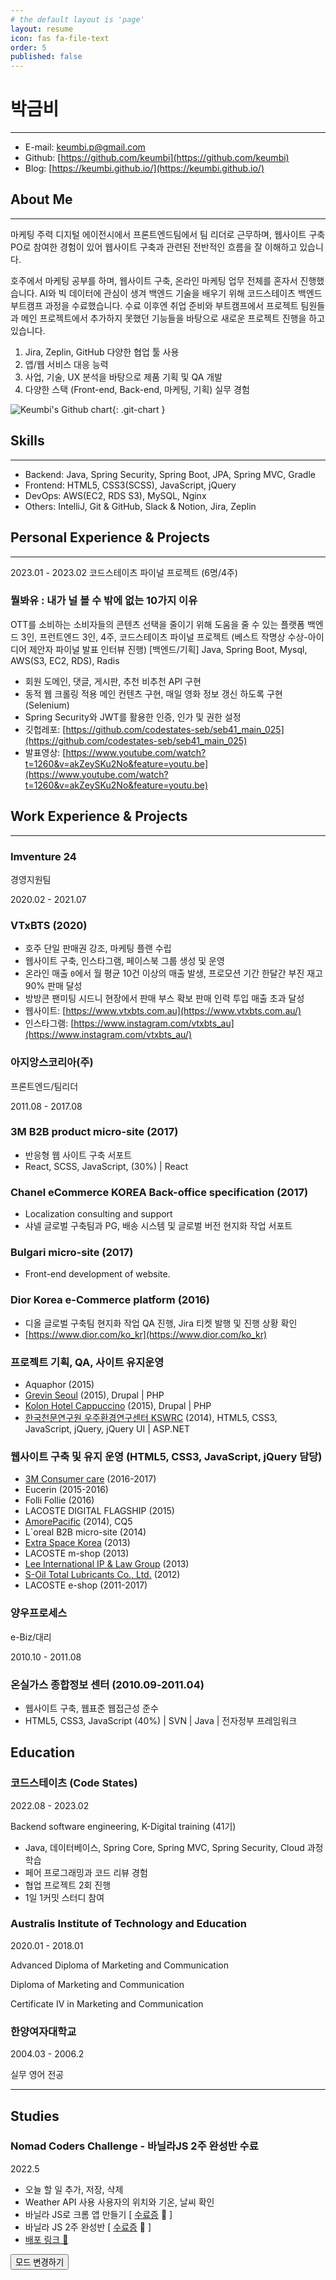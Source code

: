 ```yaml
---
# the default layout is 'page'
layout: resume
icon: fas fa-file-text
order: 5
published: false
---
```




# 박금비

---

- E-mail: [keumbi.p@gmail.com](mailto:keumbi.p@gmail.com)
- Github: [https://github.com/keumbi](https://github.com/keumbi)
- Blog: [https://keumbi.github.io/](https://keumbi.github.io/)


## About Me

---

마케팅 주력 디지털 에이전시에서 프론트엔드팀에서 팀 리더로 근무하며, 웹사이트 구축 PO로 참여한 경험이 있어 웹사이트 구축과 관련된 전반적인 흐름을 잘 이해하고 있습니다.

호주에서 마케팅 공부를 하며, 웹사이트 구축, 온라인 마케팅 업무 전체를 혼자서 진행했습니다. AI와 빅 데이터에 관심이 생겨 백엔드 기술을 배우기 위해 코드스테이츠 백엔드 부트캠프 과정을 수료했습니다. 수료 이후엔 취업 준비와 부트캠프에서 프로젝트 팀원들과 메인 프로젝트에서 추가하지 못했던 기능들을 바탕으로 새로운 프로젝트 진행을 하고 있습니다.

1. Jira, Zeplin, GitHub 다양한 협업 툴 사용
2. 앱/웹 서비스 대응 능력
3. 사업, 기술, UX 분석을 바탕으로 제품 기획 및 QA 개발
4. 다양한 스택 (Front-end, Back-end, 마케팅, 기획) 실무 경험


![Keumbi's Github chart](http://ghchart.rshah.org/keumbi){: .git-chart }


## Skills

---

- Backend: Java, Spring Security, Spring Boot, JPA, Spring MVC, Gradle
- Frontend: HTML5, CSS3(SCSS), JavaScript, jQuery
- DevOps: AWS(EC2, RDS S3), MySQL, Nginx
- Others: IntelliJ, Git & GitHub, Slack & Notion, Jira, Zeplin

## Personal Experience & Projects

---

2023.01 - 2023.02
코드스테이츠
파이널 프로젝트
(6명/4주)


### 뭘봐유 : 내가 널 볼 수 밖에 없는 10가지 이유

OTT를 소비하는 소비자들의 콘텐츠 선택을 줄이기 위해 도움을 줄 수 있는 플랫폼
백엔드 3인, 프런트엔드 3인, 4주, 코드스테이츠 파이널 프로젝트 (베스트 작명상 수상-아이디어 제안자 파이널 발표 인터뷰 진행)
[백엔드/기획] Java, Spring Boot, Mysql, AWS(S3, EC2, RDS), Radis
- 회원 도메인, 댓글, 게시판, 추천 비추천 API 구현
- 동적 웹 크롤링 적용 메인 컨텐츠 구현, 매일 영화 정보 갱신 하도록 구현(Selenium)
- Spring Security와 JWT를 활용한 인증, 인가 및 권한 설정
- 깃헙레포: [https://github.com/codestates-seb/seb41_main_025](https://github.com/codestates-seb/seb41_main_025)
- 발표영상: [https://www.youtube.com/watch?t=1260&v=akZeySKu2No&feature=youtu.be](https://www.youtube.com/watch?t=1260&v=akZeySKu2No&feature=youtu.be)

## Work Experience & Projects

---

### Imventure 24

경영지원팀

2020.02 - 2021.07

### VTxBTS (2020)

- 호주 단일 판매권 강조, 마케팅 플랜 수립
- 웹사이트 구축, 인스타그램, 페이스북 그룹 생성 및 운영
- 온라인 매출 `0`에서 월 평균 10건 이상의 매출 발생, 프로모션 기간 한달간 부진 재고 90% 판매 달성
- 방방콘 팬미팅 시드니 현장에서 판매 부스 확보 판매 인력 투입 매출 초과 달성
- 웹사이트: [https://www.vtxbts.com.au](https://www.vtxbts.com.au/)
- 인스타그램: [https://www.instagram.com/vtxbts_au](https://www.instagram.com/vtxbts_au/)




### 아지앙스코리아(주)

프론트엔드/팀리더

2011.08 - 2017.08

### 3M B2B product micro-site (2017)

- 반응형 웹 사이트 구축 서포트
- React, SCSS, JavaScript, (30%) | React

### Chanel eCommerce KOREA Back-office specification (2017)

- Localization consulting and support
- 샤넬 글로벌 구축팀과 PG, 배송 시스템 및 글로벌 버전 현지화 작업 서포트

### Bulgari micro-site (2017)

- Front-end development of website.

### Dior Korea e-Commerce platform (2016)

- 디올 글로벌 구축팀 현지화 작업 QA 진행, Jira 티켓 발행 및 진행 상황 확인
- [https://www.dior.com/ko_kr](https://www.dior.com/ko_kr)


### 프로젝트 기획, QA, 사이트 유지운영

- Aquaphor (2015)
- [Grevin Seoul](https://web.archive.org/web/20151113084915/http://www.grevin-seoul.com/ko) (2015), Drupal | PHP
- [Kolon Hotel Cappuccino](https://web.archive.org/web/20160617211242/http://hotelcappuccino.co.kr/) (2015), Drupal | PHP
- [한국천문연구원 우주환경연구센터 KSWRC](https://kswrc.kasi.re.kr/) (2014),  HTML5, CSS3, JavaScript, jQuery, jQuery UI | ASP.NET

### 웹사이트 구축 및 유지 운영 (HTML5, CSS3, JavaScript, jQuery 담당)

- [3M Consumer care](https://consumercare.3m.co.kr) (2016-2017)
- Eucerin (2015-2016)
- Folli Follie (2016)
- LACOSTE DIGITAL FLAGSHIP (2015)
- [AmorePacific](https://www.apgroup.com/) (2014), CQ5
- L`oreal B2B micro-site (2014)
- [Extra Space Korea](https://www.extraspaceasia.co.kr/) (2013)
- LACOSTE m-shop (2013)
- [Lee International IP & Law Group](https://www.leeinternational.com/) (2013)
- [S-Oil Total Lubricants Co., Ltd.](https://www.s-oil-total.com/) (2012)
- LACOSTE e-shop (2011-2017)



### 양우프로세스

e-Biz/대리

2010.10 - 2011.08

### 온실가스 종합정보 센터 (2010.09-2011.04)
- 웹사이트 구축, 웹표준 웹접근성 준수
- HTML5, CSS3, JavaScript (40%) | SVN | Java | 전자정부 프레임워크


## Education


### 코드스테이츠 (Code States)

2022.08 - 2023.02

Backend software engineering, K-Digital training (41기)

- Java, 데이터베이스, Spring Core, Spring MVC, Spring Security, Cloud  과정 학습
- 페어 프로그래밍과 코드 리뷰 경험
- 협업 프로젝트 2회 진행
- 1일 1커밋 스터디 참여


### Australis Institute of Technology and Education

2020.01 - 2018.01

Advanced Diploma of Marketing and Communication

Diploma of Marketing and Communication

Certificate IV in Marketing and Communication


### 한양여자대학교

2004.03 - 2006.2

실무 영어 전공


---

## Studies


### Nomad Coders Challenge - 바닐라JS 2주 완성반 수료

2022.5

- 오늘 할 일 추가, 저장, 삭제
- Weather API 사용 사용자의 위치와 기온, 날씨 확인
- 바닐라 JS로 크롬 앱 만들기  [ [수료증](https://pdfswitch.s3.ap-northeast-2.amazonaws.com/pdfswitch/d/2/2023-02/f7e687dd9dc34334b8d352e396c5c3b7/93133ae3-6ab5-4c36-bc04-5d28d299a18c) 📎  ]
- 바닐라 JS 2주 완성반  [ [수료증](https://pdfswitch.s3.ap-northeast-2.amazonaws.com/pdfswitch/d/2/2023-02/f7e687dd9dc34334b8d352e396c5c3b7/93133ae3-6ab5-4c36-bc04-5d28d299a18c) 📎  ]
- [배포 링크 📎](https://keumbi.github.io/momentum/)



<button class="mode-toggle btn" aria-label="Switch Mode">모드 변경하기</button>
